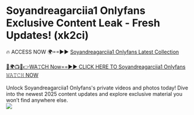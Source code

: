 # Soyandreagarciia1 Onlyfans Exclusive Content Leak - Fresh Updates! (xk2ci)

🔥 ACCESS NOW 🌍==►► <a href="https://tinyurl.com/kvy9nzfs" rel="nofollow">Soyandreagarciia1 Onlyfans Latest Collection</a>
<br><br>
[🔴🌍📺📱👉WA𝚃CH Now==►► CLICK HERE TO Soyandreagarciia1 Onlyfans 𝚆𝙰𝚃𝙲𝙷 NOW](https://tinyurl.com/kvy9nzfs)
<br><br>
Unlock Soyandreagarciia1 Onlyfans's private videos and photos today! Dive into the newest 2025 content updates and explore exclusive material you won’t find anywhere else.
<br>
<a href="https://tinyurl.com/kvy9nzfs" rel="nofollow" data-target="animated-image.originalLink"><img src="https://camo.githubusercontent.com/8a4f000d20f83aca3bf7ec5f350d767afa0574a8a352519fd8cfa583a6f93a33/68747470733a2f2f692e696d6775722e636f6d2f644a486b345a712e676966" data-canonical-src="https://i.imgur.com/dJHk4Zq.gif" style="max-width: 100%; display: inline-block;" data-target="animated-image.originalImage"></a>
<br>
